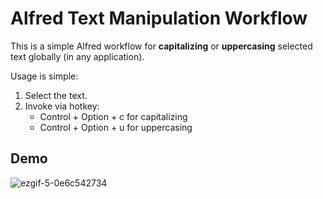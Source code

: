 # Alfred Text Manipulation Workflow

This is a simple Alfred workflow for **capitalizing** or **uppercasing** selected text globally (in any application).

Usage is simple:
1. Select the text.
2. Invoke via hotkey:
   - Control + Option + c for capitalizing
   - Control + Option + u for uppercasing

## Demo
![ezgif-5-0e6c542734](https://user-images.githubusercontent.com/8054939/206186188-260ceb1c-1a90-4f7b-873f-f456ab2cae56.gif)


